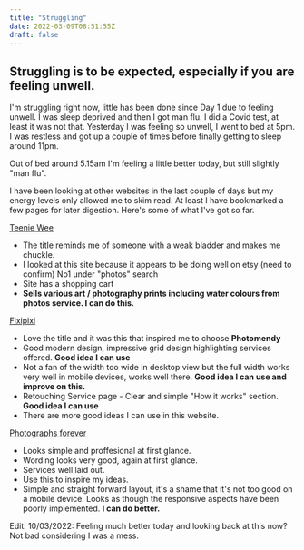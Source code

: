 ```yaml
---
title: "Struggling"
date: 2022-03-09T08:51:55Z
draft: false
---
```

## Struggling is to be expected, especially if you are feeling unwell.

I'm struggling right now, little has been done since Day 1 due to feeling unwell. I was sleep deprived and then I got man flu. I did a Covid test, at least it was not that.  Yesterday I was feeling so unwell, I went to bed at 5pm. I was restless and got up a couple of times before finally getting to sleep around 11pm.  

Out of bed around 5.15am  I'm feeling a little better today, but still slightly "man flu".

I have been looking at other websites in the last couple of days but my energy levels only allowed me to skim read. At least I have bookmarked a few pages for later digestion. Here's some of what I've got so far.

[Teenie Wee](https://teeniewee.com/)

* The title reminds me of someone with a weak bladder and makes me chuckle.
* I looked at this site because it appears to be doing well on etsy (need to confirm) No1 under "photos" search
* Site has a shopping cart
* **Sells various art / photography prints including water colours from photos service. I can do this.**

[Fixipixi](https://fixipixi.com/)

* Love the title and it was this that inspired me to choose **Photomendy**
* Good modern design, impressive grid design highlighting services offered. **Good idea I can use**
* Not a fan of the width too wide in desktop view but the full width works very well in mobile devices, works well there. **Good idea I can use and improve on this.**
* Retouching Service page - Clear and simple "How it works" section. **Good idea I can use**
* There are more good ideas I can use in this website.  

[Photographs forever](https://www.photographsforever.co.uk/photo-restoration-services/)
* Looks simple and proffesional at first glance.
* Wording looks very good, again at first glance. 
* Services well laid out.
* Use this to inspire my ideas. 
* Simple and straight forward layout, it's a shame that it's not too good on a mobile device. Looks as though the responsive aspects have been poorly implemented.  **I can do better.**

Edit: 10/03/2022:  Feeling much better today and looking back at this now? Not bad considering I was a mess.